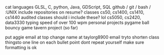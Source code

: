cat
languages
	GLSL, C, python, Java, GDScript, SQL
github / git / bash / :UNIX
include repositories on resume?
classes
	cs50, cs1400, cs1410, cs1440
audited classes
	should i include these? lol
	cs5050, cs2420, data3330
typing speed of over 100 wpm
personal projects
	pygame ball bouncy game
	tavern project (so far)

put aggie email at top
change name at taylorg8900 email
tryto shorten class thingsto one line on each bullet point
dont repeat yourself
make sure formatting is ok